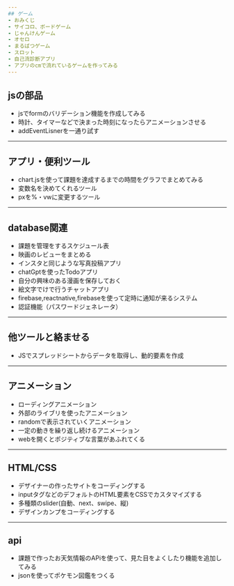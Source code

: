 ```yaml
---
## ゲーム
- おみくじ
- サイコロ、ボードゲーム
- じゃんけんゲーム
- オセロ
- まるばつゲーム
- スロット
- 自己流診断アプリ
- アプリのcmで流れているゲームを作ってみる
---
```

## jsの部品
- jsでformのバリデーション機能を作成してみる
- 時計、タイマーなどで決まった時刻になったらアニメーションさせる
- addEventLisnerを一通り試す
---
## アプリ・便利ツール
- chart.jsを使って課題を達成するまでの時間をグラフでまとめてみる
- 変数名を決めてくれるツール
- pxを%・vwに変更するツール
---
## database関連
- 課題を管理をするスケジュール表
- 映画のレビューをまとめる
- インスタと同じような写真投稿アプリ
- chatGptを使ったTodoアプリ
- 自分の興味のある漫画を保存しておく
- 絵文字でけで行うチャットアプリ
- firebase,reactnative,firebaseを使って定時に通知が来るシステム
- 認証機能（パスワードジェネレータ）
---
## 他ツールと絡ませる
- JSでスプレッドシートからデータを取得し、動的要素を作成
---
## アニメーション
- ローディングアニメーション
- 外部のライブリを使ったアニメーション
- randomで表示されていくアニメーション
- 一定の動きを繰り返し続けるアニメーション
- webを開くとポジティブな言葉があふれてくる
---
## HTML/CSS
- デザイナーの作ったサイトをコーディングする
- inputタグなどのデフォルトのHTML要素をCSSでカスタマイズする
- 多種類のslider(自動、next、swipe、縦)
- デザインカンプをコーディングする
---
## api
- 課題で作ったお天気情報のAPiを使って、見た目をよくしたり機能を追加してみる
- jsonを使ってポケモン図鑑をつくる


